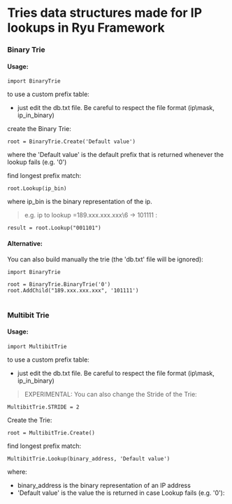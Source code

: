 # Tries data structures made for IP lookups in Ryu Framework

### Binary Trie

#### Usage:
```
import BinaryTrie
```

to use a custom prefix table:
- just edit the db.txt file. Be careful to respect the file format (ip\mask, ip_in_binary)

create the Binary Trie:
```
root = BinaryTrie.Create('Default value')
```
where the 'Default value' is the default prefix that is returned whenever the lookup fails (e.g. '0')

find longest prefix match:
```
root.Lookup(ip_bin)
```
where ip_bin is the binary representation of the ip. 
> e.g. ip to lookup =189.xxx.xxx.xxx\6 -> 101111 :
```
result = root.Lookup("001101")
```

#### Alternative:
You can also build manually the trie (the 'db.txt' file will be ignored):
```
import BinaryTrie

root = BinaryTrie.BinaryTrie('0')
root.AddChild("189.xxx.xxx.xxx", '101111')
```
#

### Multibit Trie
#### Usage:
```
import MultibitTrie
```

to use a custom prefix table:
- just edit the db.txt file. Be careful to respect the file format (ip\mask, ip_in_binary)

> EXPERIMENTAL: You can also change the Stride of the Trie:
```
MultibitTrie.STRIDE = 2
```

Create the Trie:
```
root = MultibitTrie.Create()
```

find longest prefix match:
```
MultibitTrie.Lookup(binary_address, 'Default value')
```
where:
 - binary_address is the binary representation of an IP address 
 - 'Default value' is the value the is returned in case Lookup fails (e.g. '0'):
